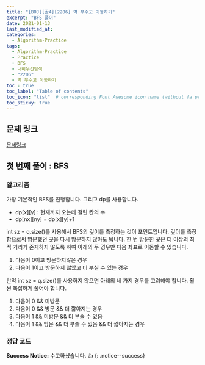 ```yaml
---
title: "[BOJ][골4][2206] 벽 부수고 이동하기"
excerpt: "BFS 풀이"
date: 2021-01-13
last_modified_at:
categories:
  - Algorithm-Practice
tags:
  - Algorithm-Practice
  - Practice
  - BFS
  - 너비우선탐색
  - "2206"
  - 벽 부수고 이동하기
toc : true
toc_label: "Table of contents"
toc_icon: "list"  # corresponding Font Awesome icon name (without fa prefix)
toc_sticky: true
---
```


## 문제 링크

[문제링크](https://www.acmicpc.net/problem/7576)  

## 첫 번째 풀이 : BFS

### 알고리즘

가장 기본적인 BFS를 진행합니다. 그리고 dp를 사용합니다.  

- dp[x][y] : 현재까지 오는데 걸린 칸의 수
- dp[nx][ny] = dp[x][y]+1

int sz = q.size()를 사용해서 BFS의 깊이를 측정하는 것이 포인트입니다. 깊이를 측정함으로써 방문했던 곳을 다시 방문하지 않아도 됩니다. 한 번 방문한 곳은 더 이상의 최적 거리가 존재하지 않도록 하여 아래의 두 경우만 다음 좌표로 이동할 수 있습니다.  

1. 다음이 0이고 방문하지않은 경우
1. 다음이 1이고 방문하지 않았고 더 부실 수 있는 경우

만약 int sz = q.size()를 사용하지 않으면 아래의 네 가지 경우를 고려해야 합니다. 훨씬 복잡하게 풀어야 합니다.  

1. 다음이 0 && 미방문
2. 다음이 0 && 방문 && 더 짧아지는 경우
3. 다음이 1 && 미방문 && 더 부술 수 있음
4. 다음이 1 && 방문 && 더 부술 수 있음 && 더 짧아지는 경우

### 정답 코드


**Success Notice:**
수고하셨습니다. :+1:
{: .notice--success}


